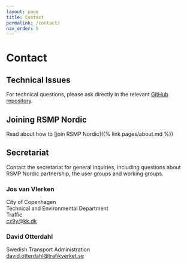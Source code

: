 ```yaml
---
layout: page
title: Contact
permalink: /contact/
nav_order: 5
---
```


# Contact

## Technical Issues
For technical questions, please ask directly in the relevant [GitHub repository](https://github.com/rsmp-nordic). 

## Joining RSMP Nordic
Read about how to [join RSMP Nordic]({% link pages/about.md %}) 

## Secretariat
Contact the secretariat for general inquiries, including questions about RSMP Nordic partnership, the user groups and working groups.

### Jos van Vlerken
City of Copenhagen  
Technical and Environmental Department  
Traffic  
[cz9y@kk.dk](mailto:cz9y@kk.dk)  

### David Otterdahl
Swedish Transport Administration  
[david.otterdahl@trafikverket.se](mailto:david.otterdahl@trafikverket.se)  
